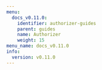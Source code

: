 ```yaml
---
menu:
  docs_v0.11.0:
    identifier: authorizer-guides
    parent: guides
    name: Authorizer
    weight: 15
menu_name: docs_v0.11.0
info:
  version: v0.11.0
---
```


